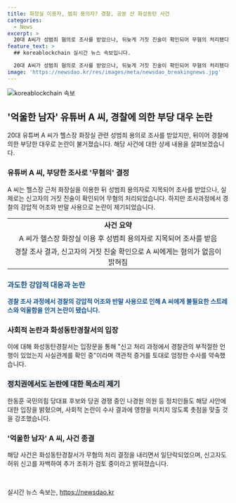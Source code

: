 ```yaml
---
title: 화장실 이용자, 범죄 용의자? 경찰, 공분 산 화성동탄 사건
categories:
  - News
excerpt: >
  20대 A씨가 성범죄 혐의로 조사를 받았으나, 뒤늦게 거짓 진술이 확인되어 무혐의 처리됐다. 이에 경찰의 대응이 비난받고 있으며, A씨는 자신의 억울함을 유튜브를 통해 호소하고 있다. 화성동탄경찰서는 사건 관련하여 엄정한 수사를 약속하고 있으며, 정치권에서도 이에 대한 관심과 우려가 표명되고 있다. A씨의 사건은 경찰의 무혐의 처리로 잠재적인 종결을 맞았으나, 여전히 논란이 계속되는 상황이다.
feature_text: >
  ## koreablockchain 실시간 뉴스 속보입니다.

  20대 A씨가 성범죄 혐의로 조사를 받았으나, 뒤늦게 거짓 진술이 확인되어 무혐의 처리됐다. 이에 경찰의 대응이 비난받고 있으며, A씨는 자신의 억울함을 유튜브를 통해 호소하고 있다. 화성동탄경찰서는 사건 관련하여 엄정한 수사를 약속하고 있으며, 정치권에서도 이에 대한 관심과 우려가 표명되고 있다. A씨의 사건은 경찰의 무혐의 처리로 잠재적인 종결을 맞았으나, 여전히 논란이 계속되는 상황이다.
image: 'https://newsdao.kr/res/images/meta/newsdao_breakingnews.jpg'
---
```


<p><img src="https://newsdao.kr/res/images/meta/newsdao_breakingnews.jpg" alt="koreablockchain 속보" /></p>

<h2 data-ke-size="size26">'억울한 남자' 유튜버 A 씨, 경찰에 의한 부당 대우 논란</h2>

<p data-ke-size="size16">20대 유튜버 A 씨가 헬스장 화장실 관련 성범죄 용의로 조사를 받았지만, 뒤이어 경찰에 의한 부당한 대우로 논란이 불거졌습니다. 해당 사건에 대한 상세 내용을 살펴보겠습니다.</p>

<h3>유튜버 A 씨, 부당한 조사로 '무혐의' 결정</h3>

<p data-ke-size="size16">A 씨는 헬스장 근처 화장실을 이용한 뒤 성범죄 용의자로 지목되어 조사를 받았으나, 실제로는 신고자의 거짓 진술이 확인되어 무혐의 처리되었습니다. 하지만 조사과정에서 경찰의 강압적 어조와 반말 사용으로 논란이 제기되었습니다.</p>

<table>
  <tr>
    <td style="text-align: center; height: 17px;"><b>사건 요약</b></td>
  </tr>
  <tr>
    <td style="text-align: center; height: 17px;">A 씨가 헬스장 화장실 이용 후 성범죄 용의자로 지목되어 조사를 받음</td>
  </tr>
  <tr>
    <td style="text-align: center; height: 17px;">경찰 조사 결과, 신고자의 거짓 진술 확인으로 A 씨에게는 혐의가 없음이 밝혀짐</td>
  </tr>
</table>

<h3><b><span style="color: #1a5490;">과도한 강압적 대응과 논란</span></b></h3>

<p data-ke-size="size16"><b><span style="color: #1a5490;">경찰 조사 과정에서 경찰의 강압적 어조와 반말 사용으로 인해 A 씨에게 불필요한 스트레스와 억울함을 안겨 논란이 됐습니다.</span></b></p>

<h3>사회적 논란과 화성동탄경찰서의 입장</h3>

<p data-ke-size="size16">이에 대해 화성동탄경찰서는 입장문을 통해 "신고 처리 과정에서 경찰관의 부적절한 언행이 있었는지 사실관계를 확인 중"이라며 객관적 증거를 토대로 엄정한 수사를 약속했습니다.</p>

<h3><b><span style="background-color: #21538527;">정치권에서도 논란에 대한 목소리 제기</span></b></h3>

<p data-ke-size="size16">한동훈 국민의힘 당대표 후보와 당권 경쟁 중인 나경원 의원 등 정치인들도 해당 사안에 대한 입장을 밝혔으며, 사회적 논란이 수사 결과에 영향을 미치지 않도록 촛점을 맞출 것을 강조했습니다.</p>

<h3>'억울한 남자' A 씨, 사건 종결</h3>

<p data-ke-size="size16">해당 사건은 화성동탄경찰서가 무혐의 처리 결정을 내리면서 일단락되었으며, 신고자도 허위 신고를 자백하여 추가 조취가 검토 중이라고 밝혀졌습니다.</p>

<p data-ke-size="size16">&nbsp;</p>
실시간 뉴스 속보는, <a href="https://newsdao.kr" rel="dofollow">https://newsdao.kr</a>


